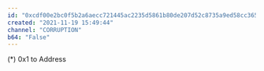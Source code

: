 ```yaml
---
id: "0xcdf00e2bc0f5b2a6aecc721445ac2235d5861b80de207d52c8735a9ed58cc365"
created: "2021-11-19 15:49:44"
channel: "CORRUPTION"
b64: "False"
---
```


(*) 0x1 to Address